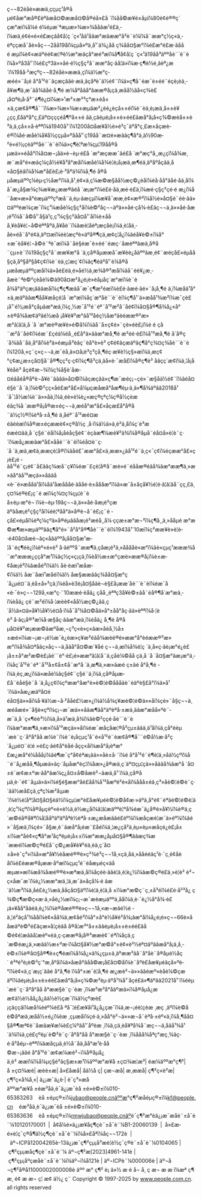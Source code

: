 ç¬¬82éåè»ææä¸ççµç¹å®åµé¢åæ°æå®£èªãæå¤©ææå¤©å®éå»£å ´ï¼åå©æ¥é±åµï¼80é¢é®®ç´çæ°æï¼å¼é é¼éµæ´ªæµæ»¾æ»¾ååãæ¹é£ä¸­ï¼æä¸é¢é«é«é£æçâå¢å¦ç ´ç«¹åä¹åâæ°æãææ°å²è¨è¼ï¼å¨ææ°ç½ç«ä¸­èªççæå¯åè»åç¬¬2åå19åï¼çµå»ºä¸å¹´ä¾¿åå ç¾åå¤§æ°ï¼é£æ°é£æ·ãååé æµï¼è¢«æäºéé¢æ¦®è­½æ°æãçå°æé³æï¼å¶å¢å¦ç ´ç«¹ã19åå³äººåè¨´è¨èï¼å»ºå3å¹´ï¼é£çº3ä»»åé·é½ç§ç²å¨ææ°åç·ãå¦ä»ï¼æ­·ç¶è½é¸ãèª¿æ´ï¼19åå·²æçºç¬¬82éåè»ææä¸çï¼ä½æ°ç­æéé»¨å¡é å°å¹²é¨âçæçââè·æä¸âçåªè¯ä½é¢¨ï¼ä»ç¶å¨éæ¯è±éé¨éçè¡èä¸­å¥æ¶ä¸æ¯ãå¾âåé·å¸¶é ­æ¼åºåâå°âææ®å¡çä¸æåå½âå«ç¾è£¡å¤ªè¡å·å³¨é¶è¿¤ï¼æ»¹æ²±æ²³ç°æ±èå±±ä¸çæ¢å®¶å¯¨ï¼æ»¾æ»¾æ±æµãæ²¿èè¿èçå±±éï¼è¨èä¸è¡æä¸å±±è¥¿çç¸£åäºå°ç¸£äº¤çççéå¶ºå±±é ãä¸çâéµè¡å±±è±éé£âæå°å¡å­«ç¾©æèå±±è³ä¸ä¸çå±±å·èªªï¼â1940å¹´ï¼1200å¤åæ¥å½è»é²ç¯äºå°ç¸£æ±åçæè­é®ï¼åé·æåè¼å¥å½ççµå»ºååå¹´ç19åå¨æ­¤é»æãâç¶å°ä¸ä½90æ­²é«é½¡çèäººåè¨´è¨èï¼ä»ç¶è¦ªæ¾çµ¦19åå®åµæä»»éåå°ï¼å¤æ¬¡åä»è¬èµ·é£å ´æ°æçææ¯ãé£å ´æ°æç°å¸¸æ¿çï¼å¾æ¸æ¨æå°é»æãç¼çå½è¥å³å°æåï¼æåè¼å¾è­¦è¡å¡æä¸­æ¶éä¸äºåºåçâä¸å«å¤§èâï¼å¾æ°å£è£¡è·³åºä¾ï¼å¸¶é å®åµåæµäººç¼èµ·ç½åæ°ï¼ä¸å¹¸è¢«ä¸ç¼æ©æ§å­å½æç©¿èå­ï¼éå·åå°ãåé·åä¸åï¼å¯æ¿å§æ¾ç¾æ¥æ¿ææ®ãéå ´æ¡æ°ï¼é£é·åä¸æé·è£ä¸ï¼æé·ç§ç²ç­é·é æ¿ï¼å¨åæ­»æ­»å°èæµäººçºæå¨ä¸èµ·ãæçµï¼æ¥å¯ææ¸è¢«æ®²ï¼å½è»å¤§é¨éè·ãä»¤äººéæ¼çæ¯ï¼ç¹¼æåè¼ç§ç²åï¼è©²åç¬¬äºä»»åé·çå¾·è£ãç¬¬ä¸ä»»åé·åæ¡é²ï¼å¨å©å¹´å§ä¹ç¸ç¹¼ç§ç²ãå¤å¹´åï¼è±ååå¸¥èå¥é¦¬å©èªªåºä¸å¥åè¨ï¼âæè¦åèª¡æçåè¡ï¼ä¸è¦åä¸­åè»éå¨å°é¢ä¸äº¤æï¼éè¦æçºè»äºå®¶çä¸æ¢ç¦å¿ï¼âéå¥è©±ï¼å°±æ¯èå¥é¦¬å©è¨ªè¯æï¼å¨åè§éæ¯è±éé¨éæç·´åæèªªãæä¸å®å¨çµ±è¨ï¼19åç§ç²å¨ææ¥æ°å ´ä¸çå®åµææå¯æ¥èè¿åäººãæ¸é¢¨æéçå£«éµåå§çä¸åº§åº§å¢ç¢ï¼è¨èä¸ç¦æç´¢ï¼âç¶éäºå¹´è¼å®åµæåæµäººçæåï¼ä»åé£éä¸é»åé½ä¸æ¾å®³æåï¼âå¨éè¥¿æ¸­åæè¨ªè©²çèåè¼©ã90å¤æ­²å¿é¡è»èåµåç´æ°æï¼è¨èå¾å°äºç­æ¡âââæåï¼ç¶ç¶æãå¯æ¯ç¶æ²éæï¼é£é·ãæé·ãé»¨å¡å¸¶é ­ä¸ï¼æåä¹å°±ä¸æäºãâæ¶åå¥æåçé¦å ´æ°æï¼åç´æ°åè¨´è¨èï¼ç¶å¹´ä»æåå¹¾æ­²ï¼æ¯ç­è£¡å¹´é½¡æå°çåµãæ°æä¸­ï¼ç¸½æ¯å¹²é¨éª¨å¹²æ²å¨åé¢ï¼å¤§å®¶å¾å¿«å°±è®å¾åæ¢äºãé½æå ¡å¥è¥²æ°ãå¹³åéç½åæ°ãèéææ®²æ»æ°â¦â¦ä¸å ´å ´æ°æè®æ¥è»é©å¼ï¼âå¨å±ç¢é»¨çè»éè£¡ï¼é é ­çå¨æ²å¨åé¢ï¼éæ¨£çéä¼éå¸¸é£å°ä»ãâæ°æå¸¶é ­æ²éé·é£ï¼å¹³æå¸¶é ­å´å®ç´å¾ãå¨åä¸­å°åï¼è³ä»éæµå³èâç¨èå°è»è³ ç¢é¢âçæäºãç¶å°ç¾¤ç¾åè¨´è¨èï¼120å¸«ç¨ç«ç¬¬ä¸æ¯éå¸ä»¤å¡è³ç³çå¸¶éç·æ¥è½ç§»æï¼ä¸æç¢°ç¢æ¿æ±çå¤§å¨å®¶çç²ç·ç¢ï¼ç¶å³çä¸âå«è·¯æå£ï¼å®ç¶è³ åâçç´æ¢ï¼ä¸¦å¡å¥éåè³ åçé¢æ¬¾ï¼ç¾å§è´åæ­¤èâåéå®åºè¬å¥è¨âãâä»å¤©ï¼âçæçâä»ç¶æ¯æéç¡¬çé»¨æ§åä½é¢¨ï¼âéå¤é§è¨å ´ä¸ï¼è©²çç«åé£æ°å£«å¼µçæåæå°åæ¶èµ·ä¸ä»¶å¾äºââ2018å¹´å¯¦å½æ¼è¨ä»»åä¸­ï¼ä¸éè»è¼è¿«æç®çªç¼ç®å½çèæéãç¾å ´ææ®å¡å®æ±éç¬¬ä¸æéå°æ°å£«åçæ£å°å®å¨ä½ç½®ï¼èªå·±å¸¶é ä¸åéª¨å¹²æé¤æéãéèæï¼å®æ±éçææè¢«ç®å½ç ¸å·ï¼ä½ä»ä¸è²ä¸å­ï¼ç´è³æéæé¤ãä¸å ´ç§é¨éåï¼å¡åèåç§é¢¨è­çãæ¶¼æè¥²ä¾ï¼å®åµå¨éå¤å»è¦è¨ç·´ï¼æå¿ææãæ°å£«ååè¨´è¨èï¼éå¤è¨ç·´å ´ä¸æä¸æ¢ä¸ææçè¦å®ï¼âåé£¯ææ°å£«ä¸ææ»¿ãå¹²é¨ä¸ç«¯ç¢ï¼éçææ°å£«ç¡è£¡é ­ãå¹²é¨ç¡é¢¨å£ãâç¾æå¨ç¥ï¼éæ¨£çè¦å®å¨æè»é¨éååæ®éãå¾âæ°ææ¶ä¸»æ»âå°âå¹³æç­ä»»åââå«è·¯è»æååä¹åï¼åä¹åæåååé·ãååé·è±åååæ°ï¼ä»æ¯å±åçå¥½é¦é·â¦â¦âå¨çç¸£ä¸ç¤¾é®è£¡ç¨é ­æï¼ç¾¤ç¾çµ¦è¨èå±èµ·æ°è¬ ï¼è¬èµ·19åç¬¬ä¸ä»»åé·åæ¡é²çæäºãåæ¡é²ç§ç²åï¼éè¦ªåå°ä»å®è¬å¨è£¡ç¨é ­çå£«éµåï¼èªç¼çºä»å®éµãâåæ¡é²æéå¸¸å¼·ççæ±æ°æ¬²ï¼ç¶å¸¸ä¸»ååµé æ°æ©æ¶æ»æµäººãâç¶å°é»¨å²å°å®¶åè¨´è¨èï¼1943å¹´10æï¼ç²ææ¥è»è¦è­·é40å¤åæè¬âç«åâäººå¡åå¤§æ¹æ­¦å¨éç¶éè¿ï¼èº«é«è² å·ãèººå¨ææ¶ä¸çåæ¡é²ä¸»ååååè«æ°ï¼âè«çµç¹æææ¾å¨æ°æææ¿ççå°æ¹ï¼âç½ç«ç¡çä¸­ï¼èå½æ±æ°çæè»ææ®å¡ï¼è±æ­¢åæ¡é²ï¼âæåé²ï¼ä½ åè·èæï¹æåæ­¢ï¼ä½ åæ¨åæï¹æåéï¼ä½ åæ§ææãâç¾åå¤§æ°ç´å¿µé¤¨ä¸èå±å»³çä¸ï¼éå»è3è¡å¤§å­ãè¬è§£å¡ææ´åè¨´è¨èï¼éæ¯å«è·¯è»ç¬¬129å¸«æ°ç·¨10ææé·èå­ä¿ çåå¸¸èªªç3å¥è©±ãå¨éå®¶å´æ°æä¸­ï¼èå­ä¿ çé¨æ²éï¼å·¦æèè¢«å­å½æç©¿ãä¸ç´å½ä»¤ä»å¥½å¥½é¤å·ï¼å¯å¹¾å¤©åä»å°±åå°åç·ãä»èªªï¼å·¦èè² å·âç¡å®³æ¼å·æ§åç·âãæ°æä¸­ï¼èå­ä¿ å¸¶é å®åµå¤è¥²æ¡ææ©ãæºåæ¸¬ç³ç«è»ç«ãæ»åèå¸½å±±æé»ï¼æ¬¡æ¬¡é½æ¯è¿èæ­»ç¥æ²éãå¾æè­é®é»ææ°å°èéææ®²æ»æ°ï¼å¾å¤ªåâç»åç¬¬ä¸åâå°å¤©æ´¥åé ­ç¬¬ä¸æï¼å¾é¦ç ´ä¸å«ç·ãè¡æ°é¿è£¡å±±å°æ²æ©è£¡ãé´¨è°·è£¡é»ææ°â¦â¦å¨ä¸çåè¼©åå çä¸å ´å ´å¤§æ°ãæ¡æ°ä¸­ï¼åç´å¹²é¨éª¨å¹²å±¢å±¢å¨æ°å ´ä¸æ¶ä¸»æ»ãæé ­ç±ãé å°å¸¶é ­ï¼ä¸èç¸æ¿ï¼ä»æåè¼ãç§é¢¨ç§é¨ä¸­ï¼ä¸çå®åµæ­£å¨èåé§è¨å ´ä¸å¿ç¢ï¼çºææ°åæ°è»è©¦é©åååãè¨èäºè§£å°ï¼ä»å¹´ï¼ä»åæ¿æäºå¤é éå¤§ä»»åï¼å·¥ä½æ¬å·²ååé£½æ»¿ï¼ä½å¾ç¥æè©¦é©ä»»åï¼çé»¨å§ç¬¬ä¸æéåæé»¨å§è«çºï¼ç¡¬æ¯æä»»åâæ¶âå°äºèªå·±æä¸­ãâæ°æåå»ºè¨­æ¯ä¸å ´ç«¶éè³½ï¼ä¸å»ä¹æ­ä¸å¾ï¼âè©²ççé·åè¨´è¨èï¼âæ°ææ¶ä¸»æ»ï¼å¹³æç­ä»»åï¼éæ¯æåçåæ¦®å³çµ±ãâä¸ä¹åï¼ä¸çå°éèµ´æè¨ç·´åºå°åå æ¼è¨ï¼è¨è¡åçµç¹å¨é«å¹²é¨èæ¢å®¶å¯¨é©å½æ­·å²ç´å¿µé¤¨è¦é »é£ç·ãé¢å°èåé·åçç«åï¼æå°å¡èªæ°£æ¿æå°é¼ååå¡ï¼âè¶æ¯ç°å¢éªæ¡ãä»»åè±å·¨ï¼é å°å¹²é¨è¶è¦ä¸»åä½çºï¼å¨é¨å¿æåå¸¶åµæä»ãç·´åµåæ°èç¦ï¼åæ»¿å®æä¸ç´äº¤çµ¦çä»»åãâå¾âæ°å ´å¤±è¯æ¢æ±ºæ·âå°âæ¼ç¿å¤±å©åæè²¬âæä¸å¹´ï¼ä¸çå®åµä¸è·¯é¢¨å¡µä»ä»ï¼é§é§ææ°åè£åå¾å¹³åæºé²é«åï¼ååå±éä¸ç³»åè©¦é©è¨ç·´ãä½æå£çä¸çªç¼æ²å¡µæ´ï¼è½è¦åº¦å¤§å¤§éä½ï¼çµ¦æ°è£åæ¥µéè©¦é©å¢æ·»äºä¸å°é¢¨éªãè©¦é©è¦ä¸è¦ç¹¼çºï¼å®åµçèº«é«è½ä¸è½æ¿åï¼â¦â¦æäººè¦ºå¾éæ¯ä¿å®é»å¥½ï¼è®ä¸ç´æ©éå®å¥ªï¼å¦ååºäºäºåªè½èªå·±æ¿æåæãâé£éº¼ï¼æåçæè¦æ¯ä»éº¼ï¼âé»¨å§æä¸ï¼çé»¨å§æ¸è¨ãæå°å¡éæ¨£åéï¼ä¸¦æ¿çå²ä¸èµ«èµ«æåçé¿è£¡å±±ï¼æ°åè¢«ç¶å°æ¹åçºéµè¡å±±ï¼æ°ææ¿åµå¤§å®¶ââæç¾æ´ææéï¼æ©ç®é£å¨ç©¿æå¥è¥²éä¸­èä¸ç´å¤±å»è¯ç³»ï¼å»æ°å¥½èåæé®®è»ç²¾é³ç¬¬1å¸«çä¸åä¸»ååé­éãç¹è·¯ç¸é¢åèåï¼é£éææ®å¡ææ·åºæï¼çµç¹é¨éåæµéç«ãåæµæ»æï¼æå¾åæé®®è»æªæä¸åï¼åçéè·ãâè¦ä¸è¦è¿½ï¼âæ©ç®é£ä¸»è¦è² è²¬ç«åæ¯æ´ï¼è¿½ææ°æä¸¦ä¸æ¯ä»åçå¼·é ãæ´ä½æ³ï¼ä¸åé£è¿½æä¸ååçå¤§äºï¼è¦ä¸è¦ä¸å ±ï¼æ°æ©ç¨ç¸±å³éï¼é£é·å²³å¿ ç¾©ç¶æ©ç«æ·ä¸»åè¿½æï¼ç¡¬æ¯æèæµäººä¸ååï¼ä¸è·¯è¿½å°å¾·è£¡ä»¥åå°åãéä¸è¿½ï¼è®åæé®®è»ç¬¬1å¸«æ¬æâé½é ­ä¸¦é²âçå¹¾ååï¼è¢«åå¾ä¸æ¢åé²ï¼å°±å°è½å¥é²å¾¡ãæ°åï¼å¿é¡è»ç¬¬66è»ååæäºè©²é£âçæ»å¦çèãå å®å¦æ³°å±±ââéµè¡å±±è±éé£âå©é¢é¦æãâå¦æèº«èä¸ç·çææ®å¡å®³ææé¢¨éªï¼åç­ä¸ç´æ©éæ¿ä¸»æãä½æ±ºæ·ï¼å¤§å¥½æ°æ©å°±è¢«è²½èª¤äºãâæå°å¡ä¸å¸­è©±ï¼è®å¤§å®¶è±ç¶éæï¼å¾å¿«ä¾¿çµ±ä¸äºææ³ãå¨å°åè¨å®åµè½åç´ è³ªé²è¡è©³ç´°æ¸åºåï¼ä»åæåºâåå©æ¡å£å¤©åï¼è¨åºè£åæ¥µéâçå»ºè­°ï¼è¢«ä¸ç´æ¡ç´ãâé å°å¸¶é ­ï¼å°±æ¯è¦å¸¶é ­æ¿æè²¬ä»»ãâéæº«èåè¼©çæäºï¼âéµè¡å±±è±éé£âæå°å¡å­«ç¾©æ³èµ·äºå¹¾å¹´åçé£ä»¶äºââ2021å¹´ï¼éèµ´æè¨ç·´åºå°åå å°ææ§è¨ç·´èæ ¸ï¼æ²æ³å°åäºæä»ï¼å®åµå¿ææ¢ä½è½åå¿å¿ãä½è½çæ¯ï¼ä½çºæè£¡çâççâï¼æå¾ééº¼é£å ªå¯¦é£æ¥åï¹å¿å¿çæ¯ï¼ä¸æ¬¡éè¦çèæ ¸æç ¸äºï¼è©åè©åªæä¸æåå½±é¿ï¼èæ ¸çµæåï¼çé·ä¸»åå°è²¬ä»»æ¬å¨èªå·±èº«ä¸ï¼å¸¶åå¤§å®¶æª¢è¨åæãæ¥æ¼è£ç¼ºãå¹´åºèæ ¸ï¼ä¸çä¸èå¥ªå¾å¨æç¬¬ä¸åãå¹¾å¹´ä¾ï¼ä¸çé£çºèµ´è©²è¨ç·´åºå°åå å°ææ§è¨ç·´èæ ¸ï¼ååå¾åªç°æç¸¾ãç­é·å³åéµ¬èªªï¼âæåçµä¸è½å¨åä¸åå°æ¹è·åå©æ¬¡ãâé å°å¹²é¨æ¢æ¼æè²¬ï¼å®åµå¿ä¸è² ææï¼ï¼å¼µç§é²ãç§æ±æ¹ï¼äººæ°æ¥å ±ç¤¾æ¦æ³|
éæ¼äººæ°ç¶²|
å ±ç¤¾æè|
æèè±æ|
å»£åæå|
åä½å ç|
çæ¬æå|
æ¸ææå|
ç¶²ç«è²æ|
ç¶²ç«å¾å¸«|
ä¿¡æ¯ä¿è­·|
è¯ç³»æå
äººæ°æ¥å ±éæ³åä¸è¯ä¿¡æ¯èå ±é»è©±ï¼010-65363263    èå ±éµç®±ï¼jubao@people.cnäººæ°ç¶²æåéµç®±ï¼kf@people.cn    éæ³åä¸è¯ä¿¡æ¯èå ±é»è©±ï¼010-65363636    èå ±éµç®±ï¼rmwjubao@people.cnäºè¯ç¶²æ°èä¿¡æ¯æåè¨±å¯è¨¼10120170001  |  å¢å¼é»ä¿¡æ¥­åç¶çè¨±å¯è¨¼B1-20060139  |  å»£æ­é»è¦ç¯ç®å¶ä½ç¶çè¨±å¯è¨¼ï¼å»£åªï¼å­ç¬¬172è  |  äº¬ICPå12004265è-13ä¿¡æ¯ç¶²çµ¡å³æ­è¦è½ç¯ç®è¨±å¯è¨¼0104065 | ç¶²çµ¡æåç¶çè¨±å¯è¨¼ äº¬ç¶²æ[2023]4961-141è | ç¶²çµ¡åºçæåè¨±å¯è¨¼ï¼äº¬ï¼å­121è | äº¬ICPè¨¼000006è | äº¬å¬ç¶²å®å11000002000008è
äºº æ° ç¶² è¡ ä»½ æ é å¬ å¸ ç æ¬ æ æ ï¼æª ç¶ æ¸ é¢ æ æ¬ ç¦ æ­¢ ä½¿ ç¨
Copyright © 1997-2025 by www.people.com.cn. all rights reserved
